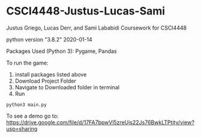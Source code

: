 # CSCI4448-Justus-Lucas-Sami
Justus Griego, Lucas Derr, and Sami Lababidi
Coursework for CSCI4448  

python version "3.8.2" 2020-01-14  

Packages Used (Python 3): Pygame, Pandas

To run the game:

1) install packages listed above
2) Download Project Folder
3) Navigate to Downloaded folder in terminal
4) Run 
```
python3 main.py
```

To see a demo go to:
https://drive.google.com/file/d/17FA7bpwVl5zreUjs22Js76BwkLTPtjty/view?usp=sharing
